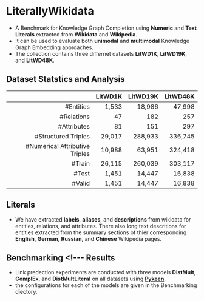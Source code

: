 # LiterallyWikidata 
- A Benchmark for Knowledge Graph Completion using **Numeric** and **Text Literals** extracted from **Wikidata** and **Wikipedia**. 
- It can be used to evaluate both **unimodal** and **multimodal** Knowledge Graph Embedding approaches. 
- The collection contains three differnet datasets **LitWD1K**, **LitWD19K**, and **LitWD48K**. 

## Dataset Statstics and Analysis
|           | LitWD1K | LitWD19K | LitWD48K |
|----------:|--------:|---------:|---------:|
|\#Entities | 1,533   | 18,986   | 47,998   |
|\#Relations| 47   | 182   | 257   |
|\#Attributes|81   | 151 |297|
|\#Structured Triples|29,017 |288,933| 336,745|
|\#Numerical Attributive Triples|10,988|63,951|324,418|
|\#Train|26,115|260,039|303,117|
|\#Test|1,451|14,447|16,838|
|\#Valid|1,451|14,447|16,838|

## Literals

- We have extracted **labels**, **aliases**, and **descriptions** from wikidata for entities, relations, and attributes. There also long text descritions for entities extracted from the summary sections of thier corresponding **English**, **German**, **Russian**, and **Chinese** Wikipedia pages. 


## Benchmarking <!--- Results

- Link predection experiments are conducted with three models **DistMult**, **ComplEx**, and **DistMultLiteral** on all datasets using [**Pykeen**](https://pykeen.readthedocs.io/en/latest/).  
- the configurations for each of the models are given in the Benchmarking diectory. 

<!--- ## LitWD1K

<!--- #|| MRR| Hits@1| Hits@10 |
#|----------:|--------:|---------:|



<!--- ### LitWD19K
|| MRR| Hits@1| Hits@10 |
|----------:|--------:|---------:|

<!--- ### LitWD48K
|| MRR| Hits@1| Hits@10 |
|----------:|--------:|---------:|

-->




